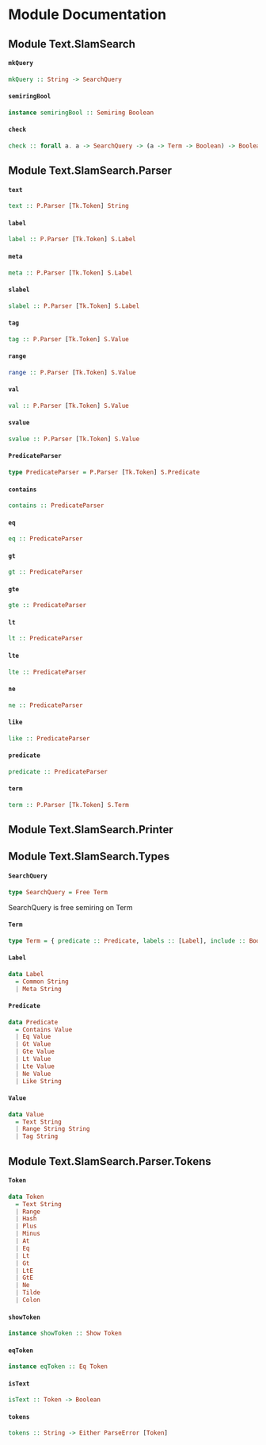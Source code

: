 # Module Documentation

## Module Text.SlamSearch

#### `mkQuery`

``` purescript
mkQuery :: String -> SearchQuery
```


#### `semiringBool`

``` purescript
instance semiringBool :: Semiring Boolean
```


#### `check`

``` purescript
check :: forall a. a -> SearchQuery -> (a -> Term -> Boolean) -> Boolean
```



## Module Text.SlamSearch.Parser

#### `text`

``` purescript
text :: P.Parser [Tk.Token] String
```


#### `label`

``` purescript
label :: P.Parser [Tk.Token] S.Label
```


#### `meta`

``` purescript
meta :: P.Parser [Tk.Token] S.Label
```


#### `slabel`

``` purescript
slabel :: P.Parser [Tk.Token] S.Label
```


#### `tag`

``` purescript
tag :: P.Parser [Tk.Token] S.Value
```


#### `range`

``` purescript
range :: P.Parser [Tk.Token] S.Value
```


#### `val`

``` purescript
val :: P.Parser [Tk.Token] S.Value
```


#### `svalue`

``` purescript
svalue :: P.Parser [Tk.Token] S.Value
```


#### `PredicateParser`

``` purescript
type PredicateParser = P.Parser [Tk.Token] S.Predicate
```


#### `contains`

``` purescript
contains :: PredicateParser
```


#### `eq`

``` purescript
eq :: PredicateParser
```


#### `gt`

``` purescript
gt :: PredicateParser
```


#### `gte`

``` purescript
gte :: PredicateParser
```


#### `lt`

``` purescript
lt :: PredicateParser
```


#### `lte`

``` purescript
lte :: PredicateParser
```


#### `ne`

``` purescript
ne :: PredicateParser
```


#### `like`

``` purescript
like :: PredicateParser
```


#### `predicate`

``` purescript
predicate :: PredicateParser
```


#### `term`

``` purescript
term :: P.Parser [Tk.Token] S.Term
```



## Module Text.SlamSearch.Printer


## Module Text.SlamSearch.Types

#### `SearchQuery`

``` purescript
type SearchQuery = Free Term
```

SearchQuery is free semiring on Term

#### `Term`

``` purescript
type Term = { predicate :: Predicate, labels :: [Label], include :: Boolean }
```


#### `Label`

``` purescript
data Label
  = Common String
  | Meta String
```


#### `Predicate`

``` purescript
data Predicate
  = Contains Value
  | Eq Value
  | Gt Value
  | Gte Value
  | Lt Value
  | Lte Value
  | Ne Value
  | Like String
```


#### `Value`

``` purescript
data Value
  = Text String
  | Range String String
  | Tag String
```



## Module Text.SlamSearch.Parser.Tokens

#### `Token`

``` purescript
data Token
  = Text String
  | Range 
  | Hash 
  | Plus 
  | Minus 
  | At 
  | Eq 
  | Lt 
  | Gt 
  | LtE 
  | GtE 
  | Ne 
  | Tilde 
  | Colon 
```


#### `showToken`

``` purescript
instance showToken :: Show Token
```


#### `eqToken`

``` purescript
instance eqToken :: Eq Token
```


#### `isText`

``` purescript
isText :: Token -> Boolean
```


#### `tokens`

``` purescript
tokens :: String -> Either ParseError [Token]
```




